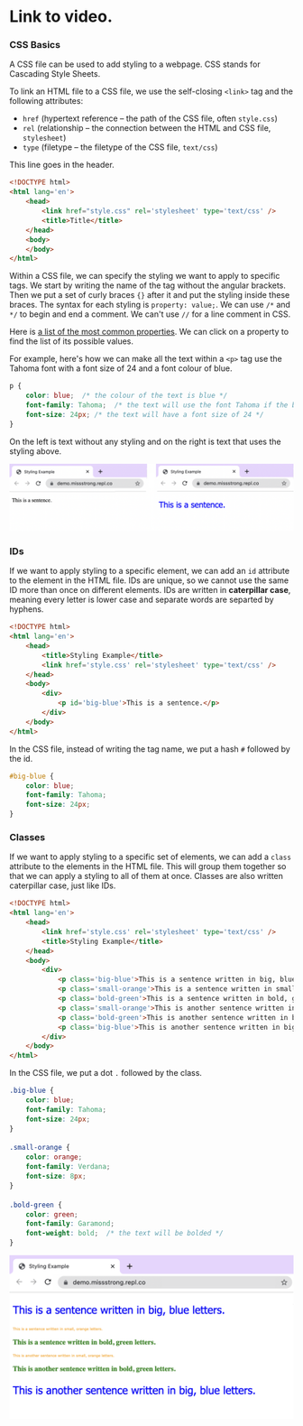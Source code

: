 # Link to video.

### CSS Basics

A CSS file can be used to add styling to a webpage. CSS stands for Cascading Style Sheets.

To link an HTML file to a CSS file, we use the self-closing `<link>` tag and the following attributes:
* `href` (hypertext reference – the path of the CSS file, often `style.css`)
* `rel` (relationship – the connection between the HTML and CSS file, `stylesheet`)
* `type` (filetype – the filetype of the CSS file, `text/css`)

This line goes in the header.

```html
<!DOCTYPE html>
<html lang='en'>
    <head>
        <link href="style.css" rel='stylesheet' type='text/css' />
        <title>Title</title>
    </head>
    <body>
    </body>
</html>
```

Within a CSS file, we can specify the styling we want to apply to specific tags. We start by writing the name of the tag without the angular brackets. Then we put a set of curly braces `{}` after it and put the styling inside these braces. The syntax for each styling is `property: value;`. We can use `/*`  and `*/` to begin and end a comment. We can't use `//` for a line comment in CSS.

Here is [a list of the most common properties](https://developer.mozilla.org/en-US/docs/Web/CSS/CSS_Properties_Reference). We can click on a property to find the list of its possible values. 

For example, here's how we can make all the text within a `<p>` tag use the Tahoma font with a font size of 24 and a font colour of blue.

```css
p {
    color: blue;  /* the colour of the text is blue */
    font-family: Tahoma;  /* the text will use the font Tahoma if the browser has it */
    font-size: 24px; /* the text will have a font size of 24 */
}
```

On the left is text without any styling and on the right is text that uses the styling above. 

![](../../Images/CSS_Basics_1.png)

### IDs

If we want to apply styling to a specific element, we can add an `id` attribute to the element in the HTML file. IDs are unique, so we cannot use the same ID more than once on different elements. IDs are written in **caterpillar case**, meaning every letter is lower case and separate words are separted by hyphens.

```html
<!DOCTYPE html>
<html lang='en'>
    <head>
        <title>Styling Example</title>
        <link href='style.css' rel='stylesheet' type='text/css' />
    </head>
    <body>
        <div>
            <p id='big-blue'>This is a sentence.</p>
        </div>
    </body>
</html>
```

In the CSS file, instead of writing the tag name, we put a hash `#` followed by the id.

```css
#big-blue {
    color: blue; 
    font-family: Tahoma;  
    font-size: 24px; 
}
```

### Classes

If we want to apply styling to a specific set of elements, we can add a `class` attribute to the elements in the HTML file. This will group them together so that we can apply a styling to all of them at once. Classes are also written caterpillar case, just like IDs.

```html
<!DOCTYPE html>
<html lang='en'>
    <head>
        <link href='style.css' rel='stylesheet' type='text/css' />
        <title>Styling Example</title>
    </head>
    <body>
        <div>
            <p class='big-blue'>This is a sentence written in big, blue letters.</p>
            <p class='small-orange'>This is a sentence written in small, orange letters.</p>
            <p class='bold-green'>This is a sentence written in bold, green letters.</p>
            <p class='small-orange'>This is another sentence written in small, orange letters.</p>
            <p class='bold-green'>This is another sentence written in bold, green letters.</p>
            <p class='big-blue'>This is another sentence written in big, blue letters.</p>
        </div>
    </body>
</html>
```

In the CSS file, we put a dot `.` followed by the class.

```css
.big-blue {
    color: blue; 
    font-family: Tahoma; 
    font-size: 24px;
}

.small-orange {
    color: orange; 
    font-family: Verdana; 
    font-size: 8px; 
}

.bold-green {
    color: green; 
    font-family: Garamond; 
    font-weight: bold;  /* the text will be bolded */
}
```

![](../../Images/CSS_Basics_2.png)
